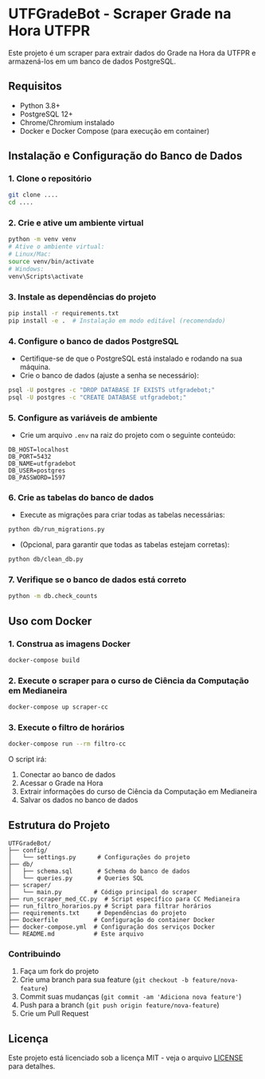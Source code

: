 # UTFGradeBot - Scraper Grade na Hora UTFPR

Este projeto é um scraper para extrair dados do Grade na Hora da UTFPR e armazená-los em um banco de dados PostgreSQL.

## Requisitos

- Python 3.8+
- PostgreSQL 12+
- Chrome/Chromium instalado
- Docker e Docker Compose (para execução em container)

## Instalação e Configuração do Banco de Dados

### 1. Clone o repositório
```bash
git clone ....
cd ....
```

### 2. Crie e ative um ambiente virtual
```bash
python -m venv venv
# Ative o ambiente virtual:
# Linux/Mac:
source venv/bin/activate
# Windows:
venv\Scripts\activate
```

### 3. Instale as dependências do projeto
```bash
pip install -r requirements.txt
pip install -e .  # Instalação em modo editável (recomendado)
```

### 4. Configure o banco de dados PostgreSQL
- Certifique-se de que o PostgreSQL está instalado e rodando na sua máquina.
- Crie o banco de dados (ajuste a senha se necessário):
```bash
psql -U postgres -c "DROP DATABASE IF EXISTS utfgradebot;"
psql -U postgres -c "CREATE DATABASE utfgradebot;"
```

### 5. Configure as variáveis de ambiente
- Crie um arquivo `.env` na raiz do projeto com o seguinte conteúdo:
```
DB_HOST=localhost
DB_PORT=5432
DB_NAME=utfgradebot
DB_USER=postgres
DB_PASSWORD=1597
```

### 6. Crie as tabelas do banco de dados
- Execute as migrações para criar todas as tabelas necessárias:
```bash
python db/run_migrations.py
```
- (Opcional, para garantir que todas as tabelas estejam corretas):
```bash
python db/clean_db.py
```

### 7. Verifique se o banco de dados está correto
```bash
python -m db.check_counts
```

## Uso com Docker

### 1. Construa as imagens Docker
```bash
docker-compose build
```

### 2. Execute o scraper para o curso de Ciência da Computação em Medianeira
```bash
docker-compose up scraper-cc
```

### 3. Execute o filtro de horários
```bash
docker-compose run --rm filtro-cc
```

O script irá:
1. Conectar ao banco de dados
2. Acessar o Grade na Hora
3. Extrair informações do curso de Ciência da Computação em Medianeira
4. Salvar os dados no banco de dados

## Estrutura do Projeto

```
UTFGradeBot/
├── config/
│   └── settings.py      # Configurações do projeto
├── db/
│   ├── schema.sql       # Schema do banco de dados
│   └── queries.py       # Queries SQL
├── scraper/
│   └── main.py         # Código principal do scraper
├── run_scraper_med_CC.py  # Script específico para CC Medianeira
├── run_filtro_horarios.py # Script para filtrar horários
├── requirements.txt     # Dependências do projeto
├── Dockerfile          # Configuração do container Docker
├── docker-compose.yml  # Configuração dos serviços Docker
└── README.md           # Este arquivo
```
### Contribuindo

1. Faça um fork do projeto
2. Crie uma branch para sua feature (`git checkout -b feature/nova-feature`)
3. Commit suas mudanças (`git commit -am 'Adiciona nova feature'`)
4. Push para a branch (`git push origin feature/nova-feature`)
5. Crie um Pull Request

## Licença

Este projeto está licenciado sob a licença MIT - veja o arquivo [LICENSE](LICENSE) para detalhes.
